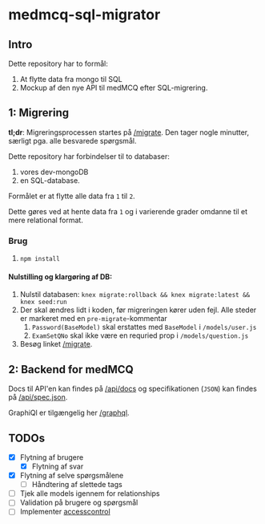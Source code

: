# medmcq-sql-migrator

## Intro

Dette repository har to formål:

1. At flytte data fra mongo til SQL
2. Mockup af den nye API til medMCQ efter SQL-migrering.

## 1: Migrering

**tl;dr**: Migreringsprocessen startes på [/migrate](/migrate). Den tager nogle minutter, særligt pga. alle besvarede spørgsmål.

Dette repository har forbindelser til to databaser: 

1. vores dev-mongoDB
2. en SQL-database.

Formålet er at flytte alle data fra `1` til `2`. 

Dette gøres ved at hente data fra `1` og i varierende grader omdanne til et mere relational format. 

### Brug

1. `npm install`

#### Nulstilling og klargøring af DB:

1. Nulstil databasen: `knex migrate:rollback && knex migrate:latest && knex seed:run`
2. Der skal ændres lidt i koden, før migreringen kører uden fejl. Alle steder er markeret med en `pre-migrate`-kommentar
	1. `Password(BaseModel)` skal erstattes med `BaseModel` i `/models/user.js`
	2. `ExamSetQNo` skal ikke være en requried prop i `/models/question.js`
3. Besøg linket [/migrate](/migrate).


## 2: Backend for medMCQ

Docs til API'en kan findes på [/api/docs](/api/docs) og specifikationen (`JSON`) kan findes på [/api/spec.json](/api/spec.json).

GraphiQl er tilgængelig her [/graphql](/graphql).

## TODOs

- [x] Flytning af brugere
	- [x] Flytning af svar 
- [x] Flytning af selve spørgsmålene
	- [ ] Håndtering af slettede tags
- [ ] Tjek alle models igennem for relationships
- [ ] Validation på brugere og spørgsmål
- [ ] Implementer [accesscontrol](https://www.npmjs.com/package/accesscontrol)
